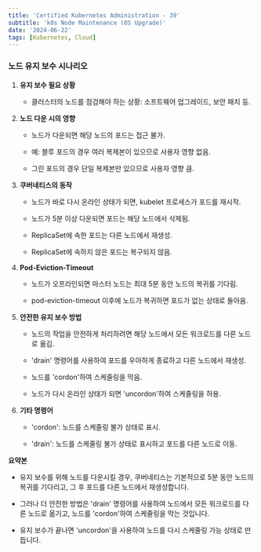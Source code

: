 ```yaml
--- 
title: 'Certified Kubernetes Administration - 39'
subtitle: 'k8s Node Maintenance (OS Upgrade)'
date: '2024-06-22'
tags: [Kubernetes, Cloud]
---
```


### **노드 유지 보수 시나리오**

1. **유지 보수 필요 상황**
   
   - 클러스터의 노드를 점검해야 하는 상황: 소프트웨어 업그레이드, 보안 패치 등.

2. **노드 다운 시의 영향**
   
   - 노드가 다운되면 해당 노드의 포드는 접근 불가.
   
   - 예: 블루 포드의 경우 여러 복제본이 있으므로 사용자 영향 없음.
   
   - 그린 포드의 경우 단일 복제본만 있으므로 사용자 영향 큼.

3. **쿠버네티스의 동작**
   
   - 노드가 바로 다시 온라인 상태가 되면, kubelet 프로세스가 포드를 재시작.
   
   - 노드가 5분 이상 다운되면 포드는 해당 노드에서 삭제됨.
   
   - ReplicaSet에 속한 포드는 다른 노드에서 재생성.
   
   - ReplicaSet에 속하지 않은 포드는 복구되지 않음.

4. **Pod-Eviction-Timeout**
   
   - 노드가 오프라인되면 마스터 노드는 최대 5분 동안 노드의 복귀를 기다림.
   
   - pod-eviction-timeout 이후에 노드가 복귀하면 포드가 없는 상태로 돌아옴.

5. **안전한 유지 보수 방법**
   
   - 노드의 작업을 안전하게 처리하려면 해당 노드에서 모든 워크로드를 다른 노드로 옮김.
   
   - 'drain' 명령어를 사용하여 포드를 우아하게 종료하고 다른 노드에서 재생성.
   
   - 노드를 'cordon'하여 스케줄링을 막음.
   
   - 노드가 다시 온라인 상태가 되면 'uncordon'하여 스케줄링을 허용.

6. **기타 명령어**
   
   - 'cordon': 노드를 스케줄링 불가 상태로 표시.
   
   - 'drain': 노드를 스케줄링 불가 상태로 표시하고 포드를 다른 노드로 이동.

**요약본**

- 유지 보수를 위해 노드를 다운시킬 경우, 쿠버네티스는 기본적으로 5분 동안 노드의 복귀를 기다리고, 그 후 포드를 다른 노드에서 재생성합니다. 

- 그러나 더 안전한 방법은 'drain' 명령어를 사용하여 노드에서 모든 워크로드를 다른 노드로 옮기고, 노드를 'cordon'하여 스케줄링을 막는 것입니다. 

- 유지 보수가 끝나면 'uncordon'을 사용하여 노드를 다시 스케줄링 가능 상태로 만듭니다.